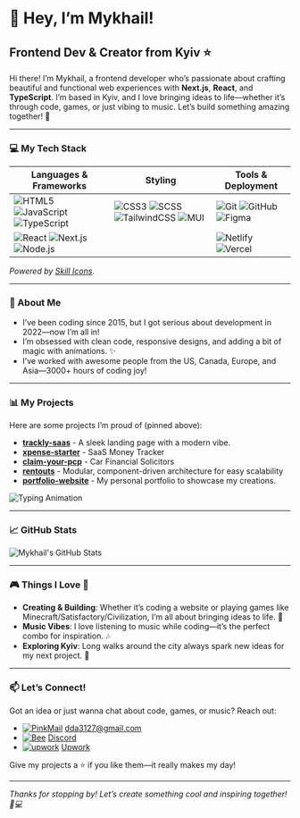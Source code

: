 # 👋 Hey, I’m Mykhail!  
## Frontend Dev & Creator from Kyiv ⭐️

Hi there! I’m Mykhail, a frontend developer who’s passionate about crafting beautiful and functional web experiences with **Next.js**, **React**, and **TypeScript**. I’m based in Kyiv, and I love bringing ideas to life—whether it’s through code, games, or just vibing to music. Let’s build something amazing together! 🚀  

---

### 💻 My Tech Stack  
| Languages & Frameworks | Styling | Tools & Deployment |
|------------------------|---------|--------------------|
| ![HTML5](https://skillicons.dev/icons?i=html) ![JavaScript](https://skillicons.dev/icons?i=javascript) ![TypeScript](https://skillicons.dev/icons?i=typescript) | ![CSS3](https://skillicons.dev/icons?i=css) ![SCSS](https://skillicons.dev/icons?i=sass) ![TailwindCSS](https://skillicons.dev/icons?i=tailwind) ![MUI](https://skillicons.dev/icons?i=materialui) | ![Git](https://skillicons.dev/icons?i=git) ![GitHub](https://skillicons.dev/icons?i=github) ![Figma](https://skillicons.dev/icons?i=figma) |
| ![React](https://skillicons.dev/icons?i=react) ![Next.js](https://skillicons.dev/icons?i=nextjs) ![Node.js](https://skillicons.dev/icons?i=nodejs) | | ![Netlify](https://skillicons.dev/icons?i=netlify) ![Vercel](https://skillicons.dev/icons?i=vercel) |

*Powered by [Skill Icons](https://github.com/tandpfun/skill-icons).*

---

### 🌟 About Me  
- I’ve been coding since 2015, but I got serious about development in 2022—now I’m all in!  
- I’m obsessed with clean code, responsive designs, and adding a bit of magic with animations. ✨  
- I’ve worked with awesome people from the US, Canada, Europe, and Asia—3000+ hours of coding joy!  

---

### 📊 My Projects  
Here are some projects I’m proud of (pinned above):  
- **[trackly-saas](https://github.com/mykhail-druz/trackly-saas)** - A sleek landing page with a modern vibe.
- **[xpense-starter](https://github.com/mykhail-druz/xpense-starter)** - SaaS Money Tracker
- **[claim-your-pcp](https://github.com/mykhail-druz/claim-your-pcp)** - Car Financial Solicitors
- **[rentouts](https://github.com/mykhail-druz/rentouts)** - Modular, component-driven architecture for easy scalability
- **[portfolio-website](https://github.com/mykhail-druz/portfolio-website)** - My personal portfolio to showcase my creations.


![Typing Animation](https://media.giphy.com/media/78XCFBGOlS6keY1Bil/giphy.gif)

---

### 📈 GitHub Stats  
![Mykhail's GitHub Stats](https://github-readme-stats.vercel.app/api?username=mykhail-druz&show_icons=true&theme=dark)  

---

### 🎮 Things I Love 🎵 
- **Creating & Building**: Whether it’s coding a website or playing games like Minecraft/Satisfactory/Civilization, I’m all about bringing ideas to life. 🏰  
- **Music Vibes**: I love listening to music while coding—it’s the perfect combo for inspiration. 🎶  
- **Exploring Kyiv**: Long walks around the city always spark new ideas for my next project. 🌳  

---

### 📫 Let’s Connect!  
Got an idea or just wanna chat about code, games, or music? Reach out:  
- [![PinkMail](https://cdn3.emoji.gg/emojis/58736-pinkmail.gif)](https://emoji.gg/emoji/58736-pinkmail) [dda3127@gmail.com](mailto:dda3127@gmail.com)
- [![Bee](https://cdn3.emoji.gg/emojis/4819-bee.gif)](https://emoji.gg/emoji/4819-bee) [Discord](https://discordapp.com/users/424606098033606670)
- [![upwork](https://cdn3.emoji.gg/emojis/5046-upwork.png)](https://emoji.gg/emoji/5046-upwork) [Upwork](https://www.upwork.com/freelancers/~016ee239e423c4b7b7?viewMode=1)  

Give my projects a ⭐ if you like them—it really makes my day!  

---

*Thanks for stopping by! Let’s create something cool and inspiring together! 🌟💻*
